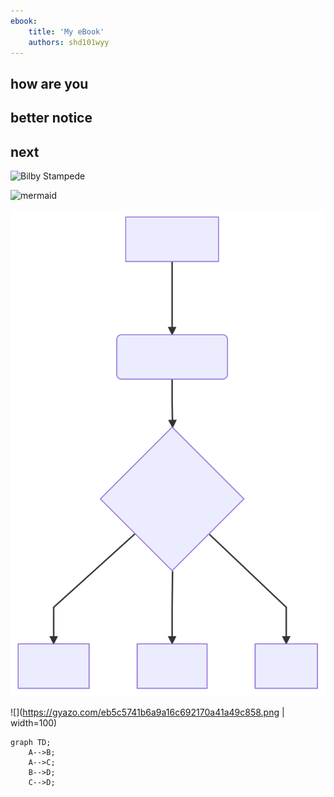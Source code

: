 ```yaml
---
ebook:
    title: 'My eBook'
    authors: shd101wyy
---  
```

  
  
## how are you
## better notice
## next

![Bilby Stampede](http://example.com/images/logo.png)

![mermaid](https://mermaidjs.github.io/mermaid-live-editor/#/view/eyJjb2RlIjoiZ3JhcGggVERcbkFbQ2hyaXN0bWFzXSAtLT58R2V0IG1vbmV5fCBCKEdvIHNob3BwaW5nKVxuQiAtLT4gQ3tMZXQgbWUgdGhpbmt9XG5DIC0tPnxPbmV8IERbTGFwdG9wXVxuQyAtLT58VHdvfCBFW2lQaG9uZV1cbkMgLS0-fFRocmVlfCBGW2ZhOmZhLWNhciBDYXJdXG4iLCJtZXJtYWlkIjp7InRoZW1lIjoiZGVmYXVsdCJ9fQ)

![mermaid](mermaid-diagram-20190325121825.svg
)

![](https://gyazo.com/eb5c5741b6a9a16c692170a41a49c858.png | width=100)

```mermaid
graph TD;
    A-->B;
    A-->C;
    B-->D;
    C-->D;
```
  
